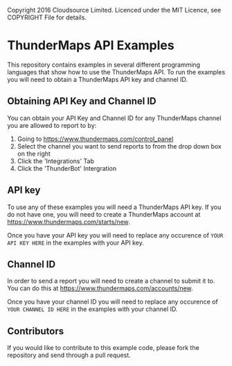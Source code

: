 Copyright 2016 Cloudsource Limited. Licenced under the MIT Licence, see COPYRIGHT File for details.

ThunderMaps API Examples
========================

This repository contains examples in several different programming languages that show how to use the ThunderMaps API. To run the examples you will need to obtain a ThunderMaps API key and channel ID.

Obtaining API Key and Channel ID
-------
You can obtain your API Key and Channel ID for any ThunderMaps channel you are allowed to report to by:

1. Going to https://www.thundermaps.com/control_panel 
1. Select the channel you want to send reports to from the drop down box on the right
1. Click the 'Integrations' Tab
1. Click the 'ThunderBot' Intergration


API key
-------

To use any of these examples you will need a ThunderMaps API key. If you do not have one, you will need to create a ThunderMaps account at https://www.thundermaps.com/starts/new. 

Once you have your API key you will need to replace any occurence of `YOUR API KEY HERE` in the examples with your API key.

Channel ID
----------

In order to send a report you will need to create a channel to submit it to. You can do this at https://www.thundermaps.com/accounts/new.

Once you have your channel ID you will need to replace any occurence of `YOUR CHANNEL ID HERE` in the examples with your channel ID.

Contributors
----------

If you would like to contribute to this example code, please fork the repository and send through a pull request.
